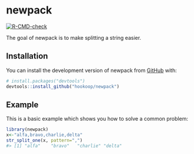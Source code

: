 
<!-- README.md is generated from README.Rmd. Please edit that file -->

# newpack

<!-- badges: start -->

[![R-CMD-check](https://github.com/hookoop/newpack/actions/workflows/R-CMD-check.yaml/badge.svg)](https://github.com/hookoop/newpack/actions/workflows/R-CMD-check.yaml)
<!-- badges: end -->

The goal of newpack is to make splitting a string easier.

## Installation

You can install the development version of newpack from
[GitHub](https://github.com/) with:

``` r
# install.packages("devtools")
devtools::install_github("hookoop/newpack")
```

## Example

This is a basic example which shows you how to solve a common problem:

``` r
library(newpack)
x<-"alfa,bravo,charlie,delta"
str_split_one(x, pattern=",")
#> [1] "alfa"    "bravo"   "charlie" "delta"
```
